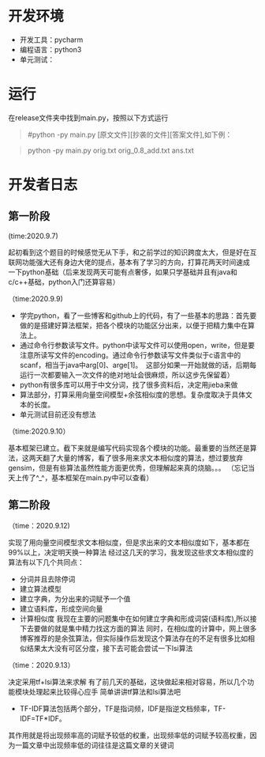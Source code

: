 开发环境
=======
 - 开发工具：pycharm
 - 编程语言：python3
 - 单元测试：
 
 运行
======
  在release文件夹中找到main.py，按照以下方式运行
  > #python -py main.py [原文文件][抄袭的文件][答案文件],如下例：
  
  > python -py main.py orig.txt orig_0.8_add.txt ans.txt
 
开发者日志
======
 第一阶段
 ---------------
 
  (time:2020.9.7)

 起初看到这个题目的时候感觉无从下手，和之前学过的知识跨度太大，但是好在互联网功能强大还有身边大佬的提点，基本有了学习的方向，打算花两天时间速成 一下python基础（后来发现两天可能有点奢侈，如果只学基础并且有java和c/c++基础，python入门还算容易）

（time:2020.9.9)
- 学完python，看了一些博客和github上的代码，有了一些基本的思路：首先要做的是搭建好算法框架，把各个模块的功能区分出来，以便于把精力集中在算法上。
- 通过命令行参数读写文件。python中读写文件可以使用open，write，但是要注意所读写文件的encoding。通过命令行参数读写文件类似于c语言中的scanf，相当于java中arg[0]、arge[1]。 &nbsp;这部分如果一开始就做的话，后期每运行一次都要输入一次文件的绝对地址会很麻烦，所以这步先保留着）
- python有很多库可以用于中文分词，找了很多资料后，决定用jieba来做
- 算法部分，打算采用向量空间模型+余弦相似度的思想。复杂度取决于具体文本的长度。
- 单元测试目前还没有想法

（time:2020.9.10）

基本框架已建立。截下来就是编写代码实现各个模块的功能。最重要的当然还是算法，这两天翻了大量的博客，看了很多用来求文本相似度的算法，想过要放弃gensim，但是有些算法虽然性能方面更优秀，但理解起来真的烧脑。。。
（忘记当天上传了^_^，基本框架在main.py中可以查看）

第二阶段
-------
（time：2020.9.12)

 实现了用向量空间模型求文本相似度，但是求出来的文本相似度如下，基本都在99%以上，决定明天换一种算法
 经过这几天的学习，我发现这些求文本相似度的算法有以下几个共同点：
 - 分词并且去除停词
 - 建立算法模型
 - 建立字典，为分出来的词赋予一个值
 - 建立语料库，形成空间向量
 - 计算相似度
 我现在主要的问题集中在如何建立字典和形成词袋(语料库),所以接下去要做的就是集中精力找这方面的算法
 同时，在相似度的计算中，网上很多博客推荐的是余弦算法，但实际操作后发现这个算法存在的不足有很多比如相似结果太大没有可区分度，接下去可能会尝试一下lsi算法
 
 （time：2020.9.13）
 
 决定采用tf+lsi算法来求解
 有了前几天的基础，这块做起来相对容易，所以几个功能模块处理起来比较得心应手
 简单讲讲tf算法和lsi算法吧
 - TF-IDF算法包括两个部分，TF是指词频，IDF是指逆文档频率，TF-IDF=TF*IDF。
 
 其作用就是将出现频率高的词赋予较低的权重，出现频率低的词赋予较高权重，因为一篇文章中出现频率低的词往往是这篇文章的关键词
 
 
 
 
  
